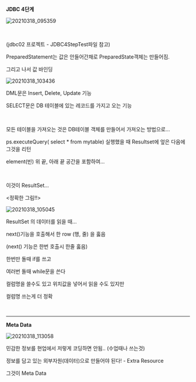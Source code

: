 **JDBC 4단계**

![20210318_095359](https://user-images.githubusercontent.com/78403443/121760338-35391180-cb65-11eb-8fbc-2163dd22ae5f.png)

<br/>

(jdbc02 프로젝트 - JDBC4StepTest파일 참고)

PreparedStatement는 값은 안들어간채로 PreparedState객체는 만들어짐. 

그리고 나서 값 바인딩

![20210318_103436](https://user-images.githubusercontent.com/78403443/121760347-42560080-cb65-11eb-9f27-4383d54cfd09.png)

DML문은 Insert, Delete, Update 기능

SELECT문은 DB 테이블에 있는 레코드를 가지고 오는 기능

<br/>

모든 테이블을 가져오는 것은 DB테이블 객체를 만들어서 가져오는 방법으로...

ps.executeQuery( select * from mytable) 실행했을 때 Resultset에 엎은 다음에 그것을 리턴 

element(빈) 위 끝, 아래 끝 공간을 포함하여...

<br/>

이것이 ResultSet...

<정확한 그림!!>

![20210318_105045](https://user-images.githubusercontent.com/78403443/121760364-58fc5780-cb65-11eb-9af8-d7c216edaaeb.png)

ResultSet 의 데이터를 읽을 때...

next()기능을 호출해서 한 row (행, 줄) 을 훓음

(next() 기능은 한번 호출시 한줄 훓음) 

한번만 돌때 if를 쓰고 

여러번 돌때 while문을 쓴다 

컬럼명을 쓸수도 있고 위치값을 넣어서 읽을 수도 있지만

컬럼명 쓰는게 더 정확

<br/>

---

**Meta Data**

![20210318_113058](https://user-images.githubusercontent.com/78403443/121760381-6dd8eb00-cb65-11eb-99e2-73b31bff2e18.png)

민감한 정보를 현업에서 저렇게 코딩하면 안됨.. (수업때나 쓰는것)

정보를 담고 있는 외부자원(데이터)으로 만들어야 된다! - Extra Resource

그것이 Meta Data
